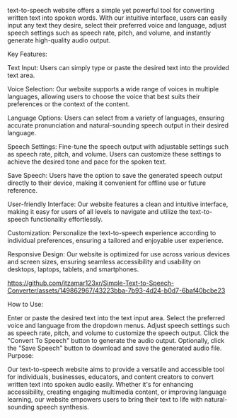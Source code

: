 text-to-speech website offers a simple yet powerful tool for converting written text into spoken words. With our intuitive interface, users can easily input any text they desire, select their preferred voice and language, adjust speech settings such as speech rate, pitch, and volume, and instantly generate high-quality audio output.

Key Features:

Text Input: Users can simply type or paste the desired text into the provided text area.

Voice Selection: Our website supports a wide range of voices in multiple languages, allowing users to choose the voice that best suits their preferences or the context of the content.

Language Options: Users can select from a variety of languages, ensuring accurate pronunciation and natural-sounding speech output in their desired language.

Speech Settings: Fine-tune the speech output with adjustable settings such as speech rate, pitch, and volume. Users can customize these settings to achieve the desired tone and pace for the spoken text.

Save Speech: Users have the option to save the generated speech output directly to their device, making it convenient for offline use or future reference.

User-friendly Interface: Our website features a clean and intuitive interface, making it easy for users of all levels to navigate and utilize the text-to-speech functionality effortlessly.

Customization: Personalize the text-to-speech experience according to individual preferences, ensuring a tailored and enjoyable user experience.

Responsive Design: Our website is optimized for use across various devices and screen sizes, ensuring seamless accessibility and usability on desktops, laptops, tablets, and smartphones.


https://github.com/itzamar123xr/Simple-Text-to-Speech-Converter/assets/149862967/43223bba-7b93-4d24-b0d7-6baf40bcbe23


How to Use:

Enter or paste the desired text into the text input area.
Select the preferred voice and language from the dropdown menus.
Adjust speech settings such as speech rate, pitch, and volume to customize the speech output.
Click the "Convert To Speech" button to generate the audio output.
Optionally, click the "Save Speech" button to download and save the generated audio file.
Purpose:

Our text-to-speech website aims to provide a versatile and accessible tool for individuals, businesses, educators, and content creators to convert written text into spoken audio easily. Whether it's for enhancing accessibility, creating engaging multimedia content, or improving language learning, our website empowers users to bring their text to life with natural-sounding speech synthesis.
